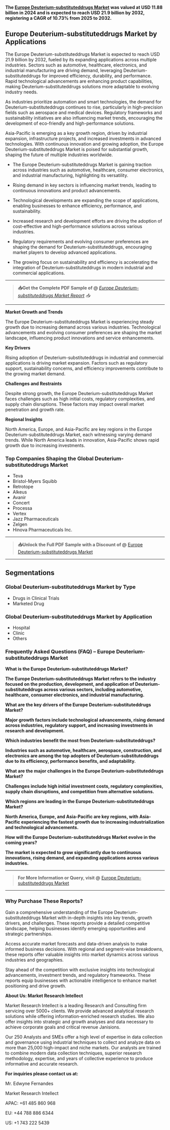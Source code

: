 <p><strong>The <a href="https://www.marketresearchintellect.com/download-sample/?rid=1021090&amp;utm_source=Pulse-April-Europe&amp;utm_medium=852">Europe Deuterium-substituteddrugs Market</a> was valued at USD 11.88 billion in 2024 and is expected to reach USD 21.9 billion by 2032, registering a CAGR of 10.73% from 2025 to 2032.</strong></p><h2>Europe Deuterium-substituteddrugs Market by Applications&nbsp;</h2><p><p>The Europe Deuterium-substituteddrugs Market is expected to reach USD 21.9 billion by 2032, fueled by its expanding applications across multiple industries. Sectors such as automotive, healthcare, electronics, and industrial manufacturing are driving demand, leveraging Deuterium-substituteddrugs for improved efficiency, durability, and performance. Rapid technological advancements are enhancing product capabilities, making Deuterium-substituteddrugs solutions more adaptable to evolving industry needs.</p><p>As industries prioritize automation and smart technologies, the demand for Deuterium-substituteddrugs continues to rise, particularly in high-precision fields such as aerospace and medical devices. Regulatory frameworks and sustainability initiatives are also influencing market trends, encouraging the development of eco-friendly and high-performance solutions.</p><p>Asia-Pacific is emerging as a key growth region, driven by industrial expansion, infrastructure projects, and increased investments in advanced technologies. With continuous innovation and growing adoption, the Europe Deuterium-substituteddrugs Market is poised for substantial growth, shaping the future of multiple industries worldwide.</p></p><ul><li><p>The Europe Deuterium-substituteddrugs Market is gaining traction across industries such as automotive, healthcare, consumer electronics, and industrial manufacturing, highlighting its versatility.</p></li><li><p>Rising demand in key sectors is influencing market trends, leading to continuous innovations and product advancements.</p></li><li><p>Technological developments are expanding the scope of applications, enabling businesses to enhance efficiency, performance, and sustainability.</p></li><li><p>Increased research and development efforts are driving the adoption of cost-effective and high-performance solutions across various industries.</p></li><li><p>Regulatory requirements and evolving consumer preferences are shaping the demand for Deuterium-substituteddrugs, encouraging market players to develop advanced applications.</p></li><li><p>The growing focus on sustainability and efficiency is accelerating the integration of Deuterium-substituteddrugs in modern industrial and commercial applications.</p></li></ul><hr /><blockquote><p><strong><span class="font-[700]">📥Get the Complete PDF Sample of @ </span></strong><em><span class="font-[700]"><a href="https://www.marketresearchintellect.com/download-sample/?rid=1021090&amp;utm_source=Pulse-April-Europe&amp;utm_medium=852" target="_blank" data-tracking-control-name="article-ssr-frontend-pulse_little-text-block" data-tracking-will-navigate="" data-test-link="">Europe Deuterium-substituteddrugs Market Report</a>&nbsp;📥</span></em></p></blockquote><hr /><p class="" data-start="77" data-end="360"><strong data-start="77" data-end="105">Market Growth and Trends</strong></p><p class="" data-start="77" data-end="360">The Europe Deuterium-substituteddrugs Market is experiencing steady growth due to increasing demand across various industries. Technological advancements and evolving consumer preferences are shaping the market landscape, influencing product innovations and service enhancements.</p><p class="" data-start="362" data-end="606"><strong data-start="362" data-end="377">Key Drivers</strong></p><p class="" data-start="362" data-end="606">Rising adoption of Deuterium-substituteddrugs in industrial and commercial applications is driving market expansion. Factors such as regulatory support, sustainability concerns, and efficiency improvements contribute to the growing market demand.</p><p class="" data-start="608" data-end="849"><strong data-start="608" data-end="637">Challenges and Restraints</strong></p><p class="" data-start="608" data-end="849">Despite strong growth, the Europe Deuterium-substituteddrugs Market faces challenges such as high initial costs, regulatory complexities, and supply chain disruptions. These factors may impact overall market penetration and growth rate.</p><p class="" data-start="851" data-end="1095"><strong data-start="851" data-end="872">Regional Insights</strong></p><p class="" data-start="851" data-end="1095">North America, Europe, and Asia-Pacific are key regions in the Europe Deuterium-substituteddrugs Market, each witnessing varying demand trends. While North America leads in innovation, Asia-Pacific shows rapid growth due to increasing investments.</p><p><h3>Top Companies Shaping the Global Deuterium-substituteddrugs Market </h3><ul><li>Teva</li><li>Bristol-Myers Squibb</li><li>Retrotope</li><li>Alkeus</li><li>Avanir</li><li>Concert</li><li>Processa</li><li>Vertex</li><li>Jazz Pharmaceuticals</li><li>Zelgen</li><li>Hinova Pharmaceuticals Inc.</li></ul></p><hr /><blockquote><p><strong>📥Unlock the Full PDF Sample with a Discount of @</strong> <a href="https://www.marketresearchintellect.com/ask-for-discount/?rid=1021090&amp;utm_source=Pulse-April-Europe&amp;utm_medium=852">Europe Deuterium-substituteddrugs Market</a></p></blockquote><hr /><p><h2>Segmentations</h2><h3>Global Deuterium-substituteddrugs Market by Type</h3><ul><li>Drugs in Clinical Trials</li><li>Marketed Drug</li></ul><h3>Global Deuterium-substituteddrugs Market by Application</h3><ul><li>Hospital</li><li>Clinic</li><li>Others</li></ul></p><h3><strong>Frequently Asked Questions (FAQ) &ndash; Europe Deuterium-substituteddrugs Market</strong></h3><p><strong>What is the Europe Deuterium-substituteddrugs Market?</strong></p><p><strong>The Europe Deuterium-substituteddrugs Market refers to the industry focused on the production, development, and application of Deuterium-substituteddrugs across various sectors, including automotive, healthcare, consumer electronics, and industrial manufacturing.</strong></p><p><strong>What are the key drivers of the Europe Deuterium-substituteddrugs Market?</strong></p><p><strong>Major growth factors include technological advancements, rising demand across industries, regulatory support, and increasing investments in research and development.</strong></p><p><strong>Which industries benefit the most from Deuterium-substituteddrugs?</strong></p><p><strong>Industries such as automotive, healthcare, aerospace, construction, and electronics are among the top adopters of Deuterium-substituteddrugs due to its efficiency, performance benefits, and adaptability.</strong></p><p><strong>What are the major challenges in the Europe Deuterium-substituteddrugs Market?</strong></p><p><strong>Challenges include high initial investment costs, regulatory complexities, supply chain disruptions, and competition from alternative solutions.</strong></p><p><strong>Which regions are leading in the Europe Deuterium-substituteddrugs Market?</strong></p><p><strong>North America, Europe, and Asia-Pacific are key regions, with Asia-Pacific experiencing the fastest growth due to increasing industrialization and technological advancements.</strong></p><p><strong>How will the Europe Deuterium-substituteddrugs Market evolve in the coming years?</strong></p><p><strong>The market is expected to grow significantly due to continuous innovations, rising demand, and expanding applications across various industries.</strong></p><hr /><blockquote><p><span class="font-[700]"><strong>For More Information or Query, visit&nbsp;@</strong>&nbsp;</span><span class="font-[700]"><a href="https://www.marketresearchintellect.com/product/global-deuterium-substituteddrugs-market/?utm_source=Linkedin&utm_medium=852" target="_blank" data-tracking-control-name="article-ssr-frontend-pulse_little-text-block" data-tracking-will-navigate="" data-test-link="">Europe Deuterium-substituteddrugs Market</a></span></p></blockquote><hr /><h3><strong data-start="0" data-end="31">Why Purchase These Reports?</strong></h3><p class="" data-start="35" data-end="297">Gain a comprehensive understanding of the Europe Deuterium-substituteddrugs Market with in-depth insights into key trends, growth drivers, and challenges. These reports provide a detailed competitive landscape, helping businesses identify emerging opportunities and strategic partnerships.</p><p class="" data-start="299" data-end="540">Access accurate market forecasts and data-driven analysis to make informed business decisions. With regional and segment-wise breakdowns, these reports offer valuable insights into market dynamics across various industries and geographies.</p><p class="" data-start="542" data-end="784">Stay ahead of the competition with exclusive insights into technological advancements, investment trends, and regulatory frameworks. These reports equip businesses with actionable intelligence to enhance market positioning and drive growth.</p><p><strong><span class="font-[700]">About Us: Market Research Intellect</span></strong></p><p><span class="">Market Research Intellect is a leading Research and Consulting firm servicing over 5000+ clients. We provide advanced analytical research solutions while offering information-enriched research studies.&nbsp;</span>We also offer insights into strategic and growth analyses and data necessary to achieve corporate goals and critical revenue Janisions.</p><p><span class="">Our 250 Analysts and SMEs offer a high level of expertise in data collection and governance using industrial techniques to collect and analyze data on more than 25,000 high-impact and niche markets. Our analysts are trained to combine modern data collection techniques, superior research methodology, expertise, and years of collective experience to produce informative and accurate research.</span></p><p><strong>For inquiries please contact us at:</strong></p><p>Mr. Edwyne Fernandes</p><p>Market Research Intellect</p><p>APAC: +61 485 860 968</p><p>EU: +44 788 886 6344</p><p>US: +1 743 222 5439</p>